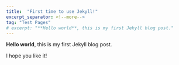 ```yaml
---
title:  "First time to use Jekyll!"
excerpt_separator: <!--more-->
tag: "Test Pages"
# excerpt: "**Hello world**, this is my first Jekyll blog post."
---
```


**Hello world**, this is my first Jekyll blog post.

<!--more-->

I hope you like it!
